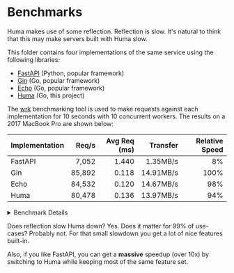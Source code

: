 # Benchmarks

Huma makes use of some reflection. Reflection is slow. It's natural to think that this may make servers built with Huma slow.

This folder contains four implementations of the same service using the following libraries:

- [FastAPI](https://github.com/tiangolo/fastapi) (Python, popular framework)
- [Gin](https://github.com/gin-gonic/gin) (Go, popular framework)
- [Echo](https://echo.labstack.com/) (Go, popular framework)
- [Huma](https://github.com/danielgtaylor/huma) (Go, this project)

The [wrk](https://github.com/wg/wrk) benchmarking tool is used to make requests against each implementation for 10 seconds with 10 concurrent workers. The results on a 2017 MacBook Pro are shown below:

| Implementation |  Req/s | Avg Req (ms) |  Transfer | Relative Speed |
| -------------- | -----: | -----------: | --------: | -------------: |
| FastAPI        |  7,052 |        1.440 |  1.35MB/s |             8% |
| Gin            | 85,892 |        0.118 | 14.91MB/s |           100% |
| Echo           | 84,532 |        0.120 | 14.67MB/s |            98% |
| Huma           | 80,478 |        0.136 | 13.97MB/s |            94% |

<details>
  <summary>Benchmark Details</summary>

First install the benchmark tool, e.g:

```sh
$ brew install wrk
```

For Python, install [Pipenv](https://pipenv.pypa.io/en/latest/). Then:

```sh
$ cd benchmark/fastapi
$ pipenv install
$ pipenv run uvicorn --workers=8 --no-access-log main:app
```

In another tab:

```sh
$ wrk -t 10 -d 10 -H "Authorization: bearer 123" http://localhost:8000/items/123
Running 10s test @ http://localhost:8000/items/123
  10 threads and 10 connections
  Thread Stats   Avg      Stdev     Max   +/- Stdev
    Latency     1.44ms  748.88us  25.13ms   93.33%
    Req/Sec   713.35    232.62     1.28k    59.02%
  71237 requests in 10.10s, 13.59MB read
Requests/sec:   7051.84
Transfer/sec:      1.35MB
```

For the Gin benchmark:

```sh
$ go run ./benchmark/gin/main.go
```

In another tab:

```sh
$ wrk -t 10 -d 10 -H "Authorization: bearer 123" http://localhost:8888/items/123
Running 10s test @ http://localhost:8888/items/123
  10 threads and 10 connections
  Thread Stats   Avg      Stdev     Max   +/- Stdev
    Latency   118.42us  101.92us   5.00ms   96.21%
    Req/Sec     8.65k   411.81    11.28k    84.23%
  867478 requests in 10.10s, 150.57MB read
Requests/sec:  85892.15
Transfer/sec:     14.91MB
```

For the Echo benchmark:

```sh
$ go run ./benchmark/echo/main.go
```

In another tab:

```sh
$ wrk -t 10 -d 10 -H "Authorization: bearer 123" http://localhost:1323/items/123
Running 10s test @ http://localhost:1323/items/123
  10 threads and 10 connections
  Thread Stats   Avg      Stdev     Max   +/- Stdev
    Latency   120.17us   94.26us   5.66ms   95.71%
    Req/Sec     8.50k   496.66    10.33k    78.71%
  853731 requests in 10.10s, 148.18MB read
Requests/sec:  84532.91
Transfer/sec:     14.67MB
```

For Huma:

```sh
$ go run ./benchmarks/huma/main.go
```

In another tab:

```sh
$ wrk -t 10 -d 10 -H "Authorization: bearer 123" http://localhost:8888/items/123
Running 10s test @ http://localhost:8888/items/123
  10 threads and 10 connections
  Thread Stats   Avg      Stdev     Max   +/- Stdev
    Latency   136.38us  163.89us   8.27ms   94.67%
    Req/Sec     8.09k   456.92    10.07k    79.60%
  812830 requests in 10.10s, 141.08MB read
Requests/sec:  80478.11
Transfer/sec:     13.97MB
```

</details>

Does reflection slow Huma down? Yes. Does it matter for 99% of use-cases? Probably not. For that small slowdown you get a lot of nice features built-in.

Also, if you like FastAPI, you can get a **massive** speedup (over 10x) by switching to Huma while keeping most of the same feature set.
